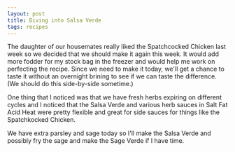 ```yaml
---
layout: post
title: Diving into Salsa Verde
tags: recipes
---
```

The daughter of our housemates really liked the Spatchcocked Chicken last week so we decided that we should make it again this week. It would add more fodder for my stock bag in the freezer and would help me work on perfecting the recipe. Since we need to make it today, we'll get a chance to taste it without an overnight brining to see if we can taste the difference. (We should do this side-by-side sometime.)

One thing that I noticed was that we have fresh herbs expiring on different cycles and I noticed that the Salsa Verde and various herb sauces in Salt Fat Acid Heat were pretty flexible and great for side sauces for things like the Spatchkocked Chicken.

We have extra parsley and sage today so I'll make the Salsa Verde and possibly fry the sage and make the Sage Verde if I have time.